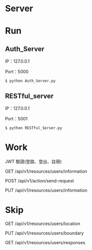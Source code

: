 # Server
# Run
## Auth_Server
IP：127.0.0.1

Port：5000
```
$ python Auth_Server.py
```

## RESTful_server
IP：127.0.0.1

Port：5001
```
$ python RESTful_Server.py
```


# Work
JWT 驗證(登路、登出、註冊)

GET /api/v1/resources/users/information

POST /api/v1/action/send-request

PUT /api/v1/resources/users/information


# Skip
GET /api/v1/resources/users/location

PUT /api/v1/resources/users/boundary

GET /api/v1/resources/users/responses